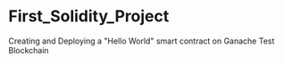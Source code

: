 # First_Solidity_Project
Creating and Deploying a "Hello World" smart contract on Ganache Test Blockchain
